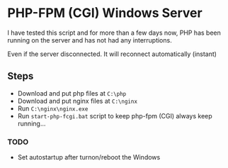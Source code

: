 # PHP-FPM (CGI) Windows Server

I have tested this script and for more than a few days now, PHP has been running on the server and has not had any interruptions.

Even if the server disconnected. It will reconnect automatically (instant)

## Steps

- Download and put php files at `C:\php`
- Download and put nginx files at `C:\nginx`
- Run `C:\nginx\nginx.exe`
- Run `start-php-fcgi.bat` script to keep php-fpm (CGI) always keep running...

### TODO

- Set autostartup after turnon/reboot the Windows

